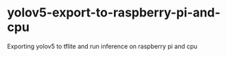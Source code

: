 # yolov5-export-to-raspberry-pi-and-cpu
Exporting yolov5 to tflite and run inference on raspberry pi and cpu
